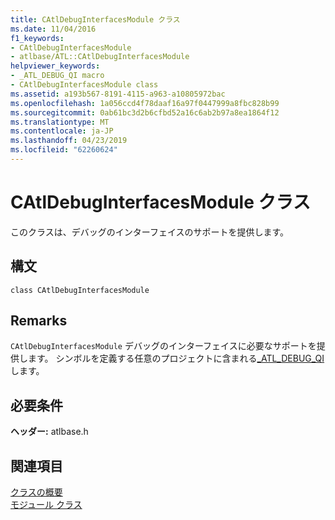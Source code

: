 ```yaml
---
title: CAtlDebugInterfacesModule クラス
ms.date: 11/04/2016
f1_keywords:
- CAtlDebugInterfacesModule
- atlbase/ATL::CAtlDebugInterfacesModule
helpviewer_keywords:
- _ATL_DEBUG_QI macro
- CAtlDebugInterfacesModule class
ms.assetid: a193b567-8191-4115-a963-a10805972bac
ms.openlocfilehash: 1a056ccd4f78daaf16a97f0447999a8fbc828b99
ms.sourcegitcommit: 0ab61bc3d2b6cfbd52a16c6ab2b97a8ea1864f12
ms.translationtype: MT
ms.contentlocale: ja-JP
ms.lasthandoff: 04/23/2019
ms.locfileid: "62260624"
---
```

# <a name="catldebuginterfacesmodule-class"></a>CAtlDebugInterfacesModule クラス

このクラスは、デバッグのインターフェイスのサポートを提供します。

## <a name="syntax"></a>構文

```
class CAtlDebugInterfacesModule
```

## <a name="remarks"></a>Remarks

`CAtlDebugInterfacesModule` デバッグのインターフェイスに必要なサポートを提供します。 シンボルを定義する任意のプロジェクトに含まれる[_ATL_DEBUG_QI](debugging-and-error-reporting-macros.md#_atl_debug_qi)します。

## <a name="requirements"></a>必要条件

**ヘッダー:** atlbase.h

## <a name="see-also"></a>関連項目

[クラスの概要](../../atl/atl-class-overview.md)<br/>
[モジュール クラス](../../atl/atl-module-classes.md)
